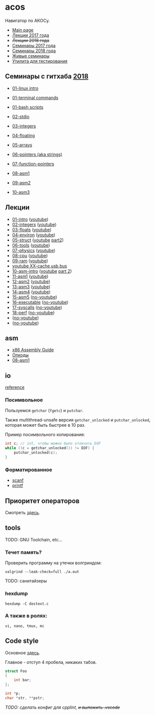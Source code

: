 # acos

Навигатор по АКОСу.

- [Main page](https://caos.ejudge.ru/)
- [Лекции 2017 года](https://github.com/hseos/hseos-course/tree/master/2017/00-lectures)
- ~~Лекции 2018 года~~
- [Семинары 2017 года](https://github.com/hseos/hseos-course/tree/master/2017)
- [Семинары 2018 года](https://github.com/hseos/hseos-course/tree/master/2018)
- [Живые семинары](https://github.com/petuhovskiy/acos/tree/master/sem#Живые-семинары)
- [Утилита для тестирования](https://github.com/petuhovskiy/acos/tree/master/tool#acos-tool)

## Семинары с гитхаба [2018](https://github.com/hseos/hseos-course/tree/master/2018)

- [01-linux intro](https://github.com/hseos/hseos-course/blob/master/2018/01-intro/01-intro.md)
- [01-terminal commands](https://github.com/hseos/hseos-course/blob/master/2018/01-intro/02-cmdline-part1.md)
- [01-bash scripts](https://github.com/hseos/hseos-course/blob/master/2018/01-intro/03-cmdline-part2.md)

- [02-stdio](https://github.com/hseos/hseos-course/tree/master/2018/02-stdio)

- [03-integers](https://github.com/hseos/hseos-course/tree/master/2018/03-integers)

- [04-floating](https://github.com/hseos/hseos-course/tree/master/2018/04-floating-point)

- [05-arrays](https://github.com/hseos/hseos-course/tree/master/2018/05-arrays)

- [06-pointers (aka strings)](https://github.com/hseos/hseos-course/tree/master/2018/06-pointers)

- [07-function-pointers](https://github.com/hseos/hseos-course/tree/master/2018/07-function-pointers)

- [08-asm1](https://github.com/hseos/hseos-course/tree/master/2018/08-asm1)

- [09-asm2](https://github.com/hseos/hseos-course/tree/master/2018/09-asm2)

- [10-asm3](https://github.com/hseos/hseos-course/tree/master/2018/10-asm3)

## Лекции

- [01-intro](https://github.com/hseos/hseos-course/blob/master/2017/00-lectures/01-intro/01-intro.pdf) ([youtube](https://www.youtube.com/watch?v=dtbu_tEPHsA&index=1&list=PLK4MMyYsjOvo45S1UtYjNJ0kRkvDCDY9j))
- [02-integers](https://github.com/hseos/hseos-course/blob/master/2017/00-lectures/02-integers/02-integers.pdf) ([youtube](https://www.youtube.com/watch?v=gJyvTG68KtA&index=2&list=PLK4MMyYsjOvo45S1UtYjNJ0kRkvDCDY9j))
- [03-floats](https://github.com/hseos/hseos-course/blob/master/2017/00-lectures/03-floats/03-floats.pdf) ([youtube](https://www.youtube.com/watch?v=EbwV_EqnTGc&list=PLK4MMyYsjOvo45S1UtYjNJ0kRkvDCDY9j&index=4))
- [04-environ](https://github.com/hseos/hseos-course/blob/master/2017/00-lectures/04-environ/04-environ.pdf) ([youtube](https://www.youtube.com/watch?v=UsUaYj7Hr8Y&index=3&list=PLK4MMyYsjOvo45S1UtYjNJ0kRkvDCDY9j))
- [05-struct](https://github.com/hseos/hseos-course/blob/master/2017/00-lectures/05-struct/05-struct.pdf) ([youtube](https://www.youtube.com/watch?v=TC7mFYSslDQ&index=5&list=PLK4MMyYsjOvo45S1UtYjNJ0kRkvDCDY9j) [part2](https://www.youtube.com/watch?v=6pV8-b36zXI&index=6&list=PLK4MMyYsjOvo45S1UtYjNJ0kRkvDCDY9j))
- [06-tools](https://github.com/hseos/hseos-course/blob/master/2017/00-lectures/06-tools/06-tools.pdf) ([youtube](https://www.youtube.com/watch?v=MNlnpOfehuQ&list=PLK4MMyYsjOvo45S1UtYjNJ0kRkvDCDY9j&index=7))
- [07-physics](https://github.com/hseos/hseos-course/blob/master/2017/00-lectures/07-physics/07-physics.pdf) ([youtube](https://www.youtube.com/watch?v=Yr1rUqxtCcQ))
- [08-cpu](https://github.com/hseos/hseos-course/blob/master/2017/00-lectures/08-cpu/08-cpu.pdf) ([youtube](https://www.youtube.com/watch?v=qy0Xjy8YVNM&index=8&list=PLK4MMyYsjOvo45S1UtYjNJ0kRkvDCDY9j))
- [09-ram](https://github.com/hseos/hseos-course/blob/master/2017/00-lectures/09-ram/09-ram.pdf) ([youtube](https://www.youtube.com/watch?v=XnfXQQKqxek&index=9&list=PLK4MMyYsjOvo45S1UtYjNJ0kRkvDCDY9j))
- [youtube XX-cache,usb,bus](https://www.youtube.com/watch?v=pGQ8mFoxpuQ&index=10&list=PLK4MMyYsjOvo45S1UtYjNJ0kRkvDCDY9j)
- [10-asm-intro](https://github.com/hseos/hseos-course/blob/master/2017/00-lectures/10-asm-intro/10-asm-intro.pdf) ([youtube](https://www.youtube.com/watch?v=QcuWR7xjp6o&list=PLK4MMyYsjOvo45S1UtYjNJ0kRkvDCDY9j&index=11) [part 2](https://www.youtube.com/watch?v=lZiCoMUkMwc&list=PLK4MMyYsjOvo45S1UtYjNJ0kRkvDCDY9j&index=12))
- [11-asm1](https://github.com/hseos/hseos-course/blob/master/2017/00-lectures/11-asm1/11-asm1.pdf) ([youtube](https://www.youtube.com/watch?v=DLKgeOuR-FA&list=PLK4MMyYsjOvo45S1UtYjNJ0kRkvDCDY9j&index=13))
- [12-asm2](https://github.com/hseos/hseos-course/blob/master/2017/00-lectures/12-asm2/12-asm2.pdf) ([youtube](https://www.youtube.com/watch?v=tDhtxot-Z4o))
- [13-asm3](https://github.com/hseos/hseos-course/blob/master/2017/00-lectures/13-asm3/13-asm3.pdf) ([youtube](https://www.youtube.com/watch?v=ggjFUwOYaAA))
- [14-asm4](https://github.com/hseos/hseos-course/blob/master/2017/00-lectures/14-asm4/14-asm4.pdf) ([youtube](https://www.youtube.com/watch?v=FpDgQnBGVkU))
- [15-asm5](https://github.com/hseos/hseos-course/blob/master/2017/00-lectures/15-asm5/15-asm5.pdf) ([no-youtube]())
- [16-executable](https://github.com/hseos/hseos-course/blob/master/2017/00-lectures/16-executable/16-executable.pdf) ([no-youtube]())
- [17-syscalls](https://github.com/hseos/hseos-course/blob/master/2017/00-lectures/17-syscalls/17-syscalls.pdf) ([no-youtube]())
- [18-perf](https://github.com/hseos/hseos-course/blob/master/2017/00-lectures/18-perf/18-perf.pdf) ([no-youtube]())
- []() ([no-youtube]())
- []() ([no-youtube]())

## asm

- [x86 Assembly Guide](http://flint.cs.yale.edu/cs421/papers/x86-asm/asm.html)
- [Опкоды](http://ref.x86asm.net/)
- [08-asm1](https://github.com/hseos/hseos-course/tree/master/2018/08-asm1)

## io

[reference](https://en.cppreference.com/w/c/io)

### Посимвольное

Пользуемся `getchar` (`fgetc`) и `putchar`.

Также multithread-unsafe версия `getchar_unlocked` и `putchar_unlocked`, которая может быть быстрее в 10 раз.

Пример посимвольного копирования:

```c
int c; // int, чтобы можно было отличать EOF
while ((c = getchar_unlocked()) != EOF) {
    putchar_unlocked(c);
}
```

### Форматированное

- [scanf](https://en.cppreference.com/w/c/io/fscanf)
- [printf](https://en.cppreference.com/w/c/io/fprintf)

## Приоритет операторов

Смотреть [здесь](https://en.cppreference.com/w/c/language/operator_precedence).

## tools

TODO: GNU Toolchain, etc...

### Течет память?

Проверить программу на утечки волгриндом:

`valgrind --leak-check=full ./a.out`

TODO: санитайзеры

### hexdump

`hexdump -C dostext.c`

### А также в ролях:

`vi, nano, tmux, mc`

## Code style

Основное [здесь](https://caos.ejudge.ru/style.html).

Главное - отступ 4 пробела, никаких табов.

```C
struct Foo
{
    int bar;
};

int *p;
char *str, **pstr;
```

_TODO: сделать конфиг для cpplint, ~~и выложить .vscode~~_